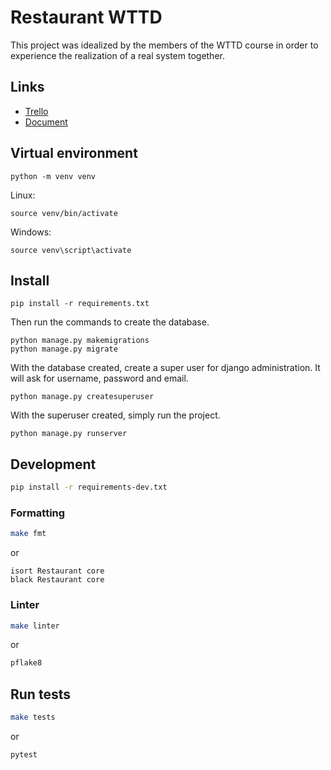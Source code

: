 # Restaurant WTTD

This project was idealized by the members of the WTTD course in order to experience the realization of a real system together.

## Links
 - [Trello](https://trello.com/b/bDtpk8Jm/projeto-restaurante)
 - [Document](https://docs.google.com/document/d/1Ja4pKlef_GNj4axUTOpFCGb5aE5QG-XIfEvZTobEAVY/edit?userstoinvite=geancarlosgava@gmail.com)


## Virtual environment

    python -m venv venv


Linux:

    source venv/bin/activate

Windows:

    source venv\script\activate

## Install

    pip install -r requirements.txt

Then run the commands to create the database.

    python manage.py makemigrations
    python manage.py migrate

With the database created, create a super user for django administration.
It will ask for username, password and email.

    python manage.py createsuperuser

With the superuser created, simply run the project.

    python manage.py runserver

## Development

```bash
pip install -r requirements-dev.txt
```

### Formatting

```bash
make fmt
```

or

```
isort Restaurant core
black Restaurant core
```

### Linter

```bash
make linter
```
or

```bash
pflake8
```

## Run tests

```bash
make tests
```
or

```bash
pytest
```
